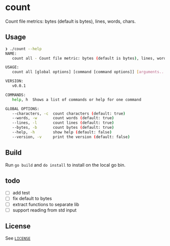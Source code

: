 # count

Count file metrics: bytes (default is bytes), lines, words, chars.

## Usage

```bash
❯ ./count --help
NAME:
   count all - Count file metric: bytes (default is bytes), lines, words, chars.

USAGE:
   count all [global options] [command [command options]] [arguments...]

VERSION:
   v0.0.1

COMMANDS:
   help, h  Shows a list of commands or help for one command

GLOBAL OPTIONS:
   --characters, -c  count characters (default: true)
   --words, -w       count words (default: true)
   --lines, -l       count lines (default: true)
   --bytes, -b       count bytes (default: true)
   --help, -h        show help (default: false)
   --version, -v     print the version (default: false)
```

## Build

Run `go build` and `do install` to install on the local go bin.

## todo

- [ ] add test
- [ ] fix default to bytes
- [ ] extract functions to separate lib
- [ ] support reading from std input

## License

See [`LICENSE`](./LICENSE)
